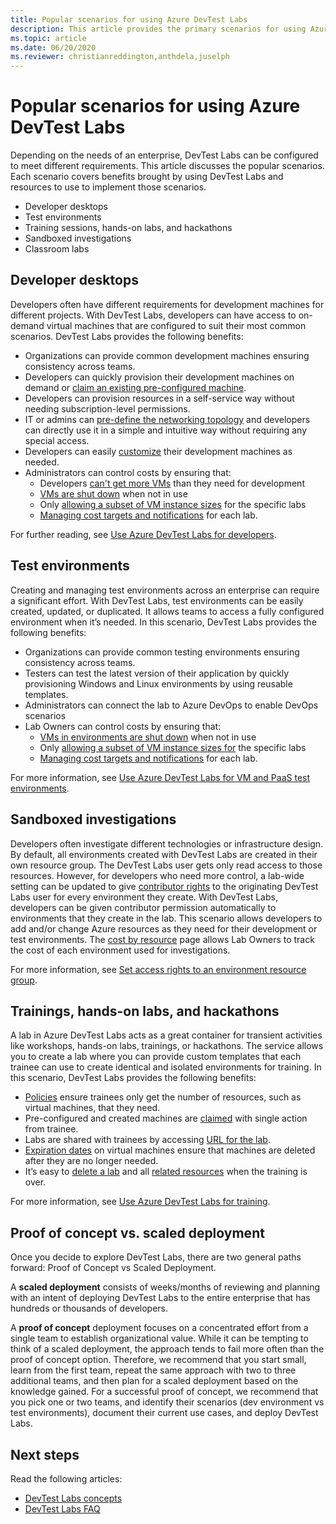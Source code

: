 ```yaml
---
title: Popular scenarios for using Azure DevTest Labs
description: This article provides the primary scenarios for using Azure DevTest Labs and two general paths to start using the service in your organization. 
ms.topic: article
ms.date: 06/20/2020
ms.reviewer: christianreddington,anthdela,juselph
---
```


# Popular scenarios for using Azure DevTest Labs
Depending on the needs of an enterprise, DevTest Labs can be configured to meet different requirements.  This article discusses the popular scenarios. Each scenario covers benefits brought by using DevTest Labs and resources to use to implement those scenarios.  

- Developer desktops
- Test environments
- Training sessions, hands-on labs, and hackathons
- Sandboxed investigations
- Classroom labs

## Developer desktops
Developers often have different requirements for development machines for different projects. With DevTest Labs, developers can have access to on-demand virtual machines that are configured to suit their most common scenarios. DevTest Labs provides the following benefits:

- Organizations can provide common development machines ensuring consistency across teams.
- Developers can quickly provision their development machines on demand or [claim an existing pre-configured machine](devtest-lab-add-claimable-vm.md).
- Developers can provision resources in a self-service way without needing subscription-level permissions.
- IT or admins can [pre-define the networking topology](devtest-lab-configure-vnet.md) and developers can directly use it in a simple and intuitive way without requiring any special access.
- Developers can easily [customize](devtest-lab-add-vm.md#add-an-existing-artifact-to-a-vm) their development machines as needed.
- Administrators can control costs by ensuring that:
    - Developers [can't get more VMs](devtest-lab-set-lab-policy.md#set-virtual-machines-per-user) than they need for development
    - [VMs are shut down](devtest-lab-set-lab-policy.md#set-auto-shutdown) when not in use
    - Only [allowing a subset of VM instance sizes](devtest-lab-set-lab-policy.md#set-allowed-virtual-machine-sizes) for the specific labs
    - [Managing cost targets and notifications](devtest-lab-configure-cost-management.md) for each lab.

For further reading, see [Use Azure DevTest Labs for developers](devtest-lab-developer-lab.md). 

## Test environments
Creating and managing test environments across an enterprise can require a significant effort. With DevTest Labs, test environments can be easily created, updated, or duplicated. It allows teams to access a fully configured environment when it’s needed. In this scenario, DevTest Labs provides the following benefits:

- Organizations can provide common testing environments ensuring consistency across teams.
- Testers can test the latest version of their application by quickly provisioning Windows and Linux environments by using reusable templates.
- Administrators can connect the lab to Azure DevOps to enable DevOps scenarios
- Lab Owners can control costs by ensuring that:
    - [VMs in environments are shut down](devtest-lab-set-lab-policy.md#set-auto-shutdown) when not in use
    - Only [allowing a subset of VM instance sizes for](devtest-lab-set-lab-policy.md#set-allowed-virtual-machine-sizes) the specific labs
    - [Managing cost targets and notifications](devtest-lab-configure-cost-management.md) for each lab.

For more information, see [Use Azure DevTest Labs for VM and PaaS test environments](devtest-lab-test-env.md).

## Sandboxed investigations
Developers often investigate different technologies or infrastructure design. By default, all environments created with DevTest Labs are created in their own resource group. The DevTest Labs user gets only read access to those resources. However, for developers who need more control, a lab-wide setting can be updated to give [contributor rights](https://azure.microsoft.com/updates/azure-devtest-labs-view-and-set-access-rights-to-an-environment-rg/) to the originating DevTest Labs user for every environment they create.  With DevTest Labs, developers can be given contributor permission automatically to environments that they create in the lab.  This scenario allows developers to add and/or change Azure resources as they need for their development or test environments. The [cost by resource](devtest-lab-configure-cost-management.md#view-cost-by-resource) page allows Lab Owners to track the cost of each environment used for investigations.

For more information, see [Set access rights to an environment resource group](https://aka.ms/dtl-sandbox).

## Trainings, hands-on labs, and hackathons 
A lab in Azure DevTest Labs acts as a great container for transient activities like workshops, hands-on labs, trainings, or hackathons.  The service allows you to create a lab where you can provide custom templates that each trainee can use to create identical and isolated environments for training. In this scenario, DevTest Labs provides the following benefits:

- [Policies](devtest-lab-set-lab-policy.md) ensure trainees only get the number of resources, such as virtual machines, that they need.
- Pre-configured and created machines are [claimed](devtest-lab-add-claimable-vm.md) with single action from trainee.
- Labs are shared with trainees by accessing [URL for the lab](devtest-lab-faq.md#how-do-i-share-a-direct-link-to-my-lab).
- [Expiration dates](devtest-lab-add-vm.md#steps-to-add-a-vm-to-a-lab-in-azure-devtest-labs) on virtual machines ensure that machines are deleted after they are no longer needed.
- It’s easy to [delete a lab](devtest-lab-delete-lab-vm.md#delete-a-lab) and all [related resources](devtest-lab-faq.md#how-do-i-automate-the-process-of-deleting-all-the-vms-in-my-lab) when the training is over.

For more information, see [Use Azure DevTest Labs for training](devtest-lab-training-lab.md).  

## Proof of concept vs. scaled deployment
Once you decide to explore DevTest Labs, there are two general paths forward: Proof of Concept vs Scaled Deployment.  

A **scaled deployment** consists of weeks/months of reviewing and planning with an intent of deploying DevTest Labs to the entire enterprise that has hundreds or thousands of developers.

A **proof of concept** deployment focuses on a concentrated effort from a single team to establish organizational value. While it can be tempting to think of a scaled deployment, the approach tends to fail more often than the proof of concept option. Therefore, we recommend that you start small, learn from the first team, repeat the same approach with two to three additional teams, and then plan for a scaled deployment based on the knowledge gained. For a successful proof of concept, we recommend that you pick one or two teams, and identify their scenarios (dev environment vs test environments), document their current use cases, and deploy DevTest Labs.

## Next steps
Read the following articles:

- [DevTest Labs concepts](devtest-lab-concepts.md)
- [DevTest Labs FAQ](devtest-lab-faq.md)

